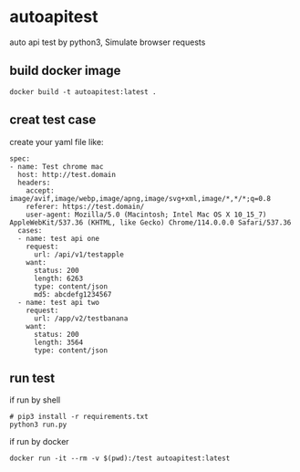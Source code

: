 # autoapitest
auto api test by python3, 
Simulate browser requests

## build docker image

```
docker build -t autoapitest:latest .
```

## creat test case
create your yaml file like:
```
spec:
- name: Test chrome mac
  host: http://test.domain
  headers:
    accept: image/avif,image/webp,image/apng,image/svg+xml,image/*,*/*;q=0.8
    referer: https://test.domain/
    user-agent: Mozilla/5.0 (Macintosh; Intel Mac OS X 10_15_7) AppleWebKit/537.36 (KHTML, like Gecko) Chrome/114.0.0.0 Safari/537.36
  cases:
  - name: test api one
    request:
      url: /api/v1/testapple
    want:
      status: 200
      length: 6263
      type: content/json
      md5: abcdefg1234567
  - name: test api two
    request:
      url: /app/v2/testbanana
    want:
      status: 200
      length: 3564
      type: content/json
```

## run test

if run by shell

```
# pip3 install -r requirements.txt
python3 run.py
```

if run by docker
```
docker run -it --rm -v $(pwd):/test autoapitest:latest
```